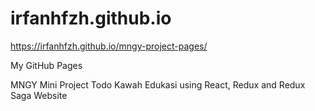 # irfanhfzh.github.io
https://irfanhfzh.github.io/mngy-project-pages/

My GitHub Pages

MNGY Mini Project Todo Kawah Edukasi using React, Redux and Redux Saga Website
